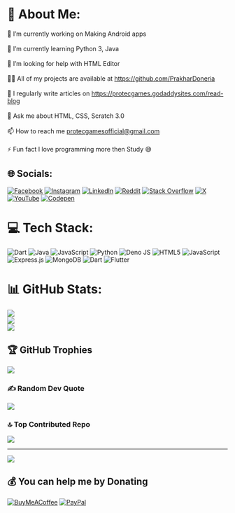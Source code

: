 # 💫 About Me:
🔭 I’m currently working on Making Android apps<br><br>🌱 I’m currently learning Python 3, Java<br><br>🤝 I’m looking for help with HTML Editor<br><br>👨‍💻 All of my projects are available at https://github.com/PrakharDoneria<br><br>📝 I regularly write articles on https://protecgames.godaddysites.com/read-blog<br><br>💬 Ask me about HTML, CSS, Scratch 3.0<br><br>📫 How to reach me protecgamesofficial@gmail.com<br><br>⚡ Fun fact I love programming more then Study 😅


## 🌐 Socials:
[![Facebook](https://img.shields.io/badge/Facebook-%231877F2.svg?logo=Facebook&logoColor=white)](https://facebook.com/prakhardoneria) [![Instagram](https://img.shields.io/badge/Instagram-%23E4405F.svg?logo=Instagram&logoColor=white)](https://instagram.com/prakhardoneria) [![LinkedIn](https://img.shields.io/badge/LinkedIn-%230077B5.svg?logo=linkedin&logoColor=white)](https://linkedin.com/in/prakhardoneria) [![Reddit](https://img.shields.io/badge/Reddit-%23FF4500.svg?logo=Reddit&logoColor=white)](https://reddit.com/user/prakhardoneria) [![Stack Overflow](https://img.shields.io/badge/-Stackoverflow-FE7A16?logo=stack-overflow&logoColor=white)](https://stackoverflow.com/users/17217071) [![X](https://img.shields.io/badge/X-black.svg?logo=X&logoColor=white)](https://x.com/prakhardoneria2) [![YouTube](https://img.shields.io/badge/YouTube-%23FF0000.svg?logo=YouTube&logoColor=white)](https://youtube.com/@prakhardoneria) [![Codepen](https://img.shields.io/badge/Codepen-000000?style=for-the-badge&logo=codepen&logoColor=white)](https://codepen.io/PrakharDoneria) 

# 💻 Tech Stack:
![Dart](https://img.shields.io/badge/dart-%230175C2.svg?style=plastic&logo=dart&logoColor=white) ![Java](https://img.shields.io/badge/java-%23ED8B00.svg?style=plastic&logo=openjdk&logoColor=white) ![JavaScript](https://img.shields.io/badge/javascript-%23323330.svg?style=plastic&logo=javascript&logoColor=%23F7DF1E) ![Python](https://img.shields.io/badge/python-3670A0?style=plastic&logo=python&logoColor=ffdd54) ![Deno JS](https://img.shields.io/badge/deno%20js-000000?style=plastic&logo=deno&logoColor=white) ![HTML5](https://img.shields.io/badge/html5-%23E34F26.svg?style=plastic&logo=html5&logoColor=white) ![JavaScript](https://img.shields.io/badge/javascript-%23323330.svg?style=plastic&logo=javascript&logoColor=%23F7DF1E) ![Express.js](https://img.shields.io/badge/express.js-%23404d59.svg?style=plastic&logo=express&logoColor=%2361DAFB) ![MongoDB](https://img.shields.io/badge/MongoDB-%234ea94b.svg?style=plastic&logo=mongodb&logoColor=white) ![Dart](https://img.shields.io/badge/dart-%230175C2.svg?style=plastic&logo=dart&logoColor=white) ![Flutter](https://img.shields.io/badge/Flutter-%2302569B.svg?style=plastic&logo=Flutter&logoColor=white)
# 📊 GitHub Stats:
![](https://github-readme-stats.vercel.app/api?username=prakhardoneria&theme=flag-india&hide_border=false&include_all_commits=true&count_private=true)<br/>
![](https://github-readme-streak-stats.herokuapp.com/?user=prakhardoneria&theme=flag-india&hide_border=false)<br/>
![](https://github-readme-stats.vercel.app/api/top-langs/?username=prakhardoneria&theme=flag-india&hide_border=false&include_all_commits=true&count_private=true&layout=compact)

## 🏆 GitHub Trophies
![](https://github-profile-trophy.vercel.app/?username=prakhardoneria&theme=flag-india&no-frame=false&no-bg=true&margin-w=4)

### ✍️ Random Dev Quote
![](https://quotes-github-readme.vercel.app/api?type=vetical&theme=gruvbox)

### 🔝 Top Contributed Repo
![](https://github-contributor-stats.vercel.app/api?username=prakhardoneria&limit=5&theme=flag-india&combine_all_yearly_contributions=true)

---
[![](https://visitcount.itsvg.in/api?id=prakhardoneria&icon=1&color=7)](https://visitcount.itsvg.in)

  ## 💰 You can help me by Donating
  [![BuyMeACoffee](https://img.shields.io/badge/Buy%20Me%20a%20Coffee-ffdd00?style=for-the-badge&logo=buy-me-a-coffee&logoColor=black)](https://buymeacoffee.com/prakhardoneria.in) [![PayPal](https://img.shields.io/badge/PayPal-00457C?style=for-the-badge&logo=paypal&logoColor=white)](https://paypal.me/prakhardoneria) 

  
